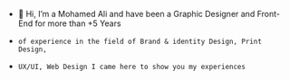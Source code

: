 - 👋 Hi, I’m a Mohamed Ali and have been a Graphic Designer and Front-End for more than +5 Years 
-     of experience in the field of Brand & identity Design, Print Design, 
-     UX/UI, Web Design I came here to show you my experiences


<!---
Mohamed-Ali-Mahmoud/Mohamed-Ali-Mahmoud is a ✨ special ✨ repository because its `README.md` (this file) appears on your GitHub profile.
You can click the Preview link to take a look at your changes.
--->
